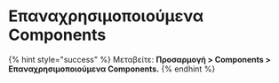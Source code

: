 # Επαναχρησιμοποιούμενα Components

{% hint style="success" %}
Μεταβείτε: **Προσαρμογή > Components > Επαναχρησιμοποιούμενα Components.**
{% endhint %}
